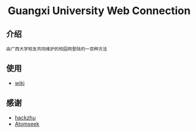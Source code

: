 # <center>Guangxi University Web Connection</center>

## 介绍
	由广西大学校友共同维护的校园网登陆的一百种方法

## 使用
- [wiki](https://github.com/gxuwc/gxuwc/wiki/%E4%BD%BF%E7%94%A8%E6%96%B9%E6%B3%95)

## 感谢
- [hackzhu](https://github.com/hackzhu)
- [Atomseek](https://github.com/Atomseek)
